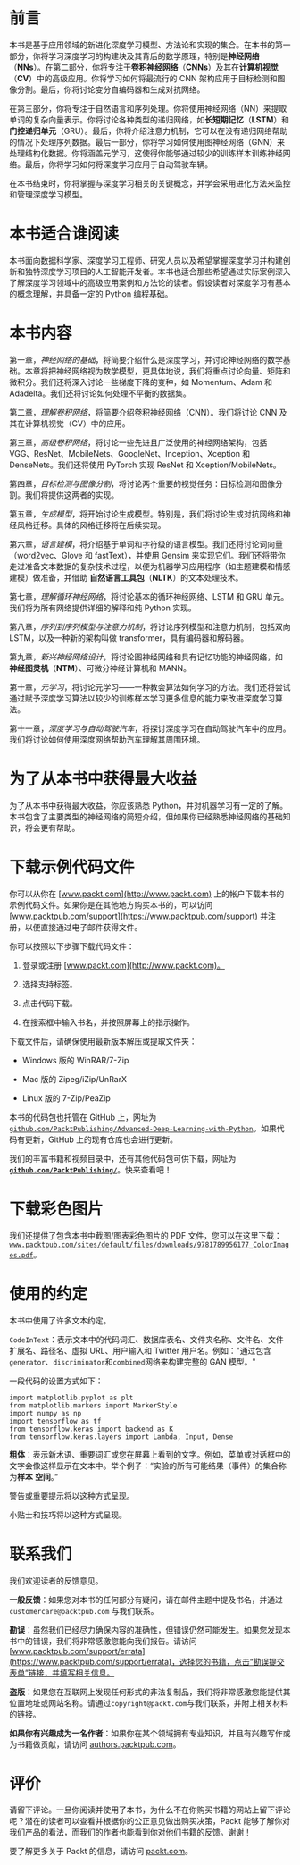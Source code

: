 # 前言

本书是基于应用领域的新进化深度学习模型、方法论和实现的集合。在本书的第一部分，你将学习深度学习的构建块及其背后的数学原理，特别是**神经网络**（**NNs**）。在第二部分，你将专注于**卷积神经网络**（**CNNs**）及其在**计算机视觉**（**CV**）中的高级应用。你将学习如何将最流行的 CNN 架构应用于目标检测和图像分割。最后，你将讨论变分自编码器和生成对抗网络。

在第三部分，你将专注于自然语言和序列处理。你将使用神经网络（NN）来提取单词的复杂向量表示。你将讨论各种类型的递归网络，如**长短期记忆**（**LSTM**）和**门控递归单元**（GRU）。最后，你将介绍注意力机制，它可以在没有递归网络帮助的情况下处理序列数据。最后一部分，你将学习如何使用图神经网络（GNN）来处理结构化数据。你将涵盖元学习，这使得你能够通过较少的训练样本训练神经网络。最后，你将学习如何将深度学习应用于自动驾驶车辆。

在本书结束时，你将掌握与深度学习相关的关键概念，并学会采用进化方法来监控和管理深度学习模型。

# 本书适合谁阅读

本书面向数据科学家、深度学习工程师、研究人员以及希望掌握深度学习并构建创新和独特深度学习项目的人工智能开发者。本书也适合那些希望通过实际案例深入了解深度学习领域中的高级应用案例和方法论的读者。假设读者对深度学习有基本的概念理解，并具备一定的 Python 编程基础。

# 本书内容

第一章，*神经网络的基础*，将简要介绍什么是深度学习，并讨论神经网络的数学基础。本章将把神经网络视为数学模型，更具体地说，我们将重点讨论向量、矩阵和微积分。我们还将深入讨论一些梯度下降的变种，如 Momentum、Adam 和 Adadelta。我们还将讨论如何处理不平衡的数据集。

第二章，*理解卷积网络*，将简要介绍卷积神经网络（CNN）。我们将讨论 CNN 及其在计算机视觉（CV）中的应用。

第三章，*高级卷积网络*，将讨论一些先进且广泛使用的神经网络架构，包括 VGG、ResNet、MobileNets、GoogleNet、Inception、Xception 和 DenseNets。我们还将使用 PyTorch 实现 ResNet 和 Xception/MobileNets。

第四章，*目标检测与图像分割*，将讨论两个重要的视觉任务：目标检测和图像分割。我们将提供这两者的实现。

第五章，*生成模型*，将开始讨论生成模型。特别是，我们将讨论生成对抗网络和神经风格迁移。具体的风格迁移将在后续实现。

第六章，*语言建模*，将介绍基于单词和字符级的语言模型。我们还将讨论词向量（word2vec、Glove 和 fastText），并使用 Gensim 来实现它们。我们还将带你走过准备文本数据的复杂技术过程，以便为机器学习应用程序（如主题建模和情感建模）做准备，并借助 **自然语言工具包**（**NLTK**）的文本处理技术。

第七章，*理解循环神经网络*，将讨论基本的循环神经网络、LSTM 和 GRU 单元。我们将为所有网络提供详细的解释和纯 Python 实现。

第八章，*序列到序列模型与注意力机制*，将讨论序列模型和注意力机制，包括双向 LSTM，以及一种新的架构叫做 transformer，具有编码器和解码器。

第九章，*新兴神经网络设计*，将讨论图神经网络和具有记忆功能的神经网络，如 **神经图灵机**（**NTM**）、可微分神经计算机和 MANN。

第十章，*元学习*，将讨论元学习——一种教会算法如何学习的方法。我们还将尝试通过赋予深度学习算法以较少的训练样本学习更多信息的能力来改进深度学习算法。

第十一章，*深度学习与自动驾驶汽车*，将探讨深度学习在自动驾驶汽车中的应用。我们将讨论如何使用深度网络帮助汽车理解其周围环境。

# 为了从本书中获得最大收益

为了从本书中获得最大收益，你应该熟悉 Python，并对机器学习有一定的了解。本书包含了主要类型的神经网络的简短介绍，但如果你已经熟悉神经网络的基础知识，将会更有帮助。

# 下载示例代码文件

你可以从你在 [www.packt.com](http://www.packt.com) 上的帐户下载本书的示例代码文件。如果你是在其他地方购买本书的，可以访问 [www.packtpub.com/support](https://www.packtpub.com/support) 并注册，以便直接通过电子邮件获得文件。

你可以按照以下步骤下载代码文件：

1.  登录或注册 [www.packt.com](http://www.packt.com)。

1.  选择支持标签。

1.  点击代码下载。

1.  在搜索框中输入书名，并按照屏幕上的指示操作。

下载文件后，请确保使用最新版本解压或提取文件夹：

+   Windows 版的 WinRAR/7-Zip

+   Mac 版的 Zipeg/iZip/UnRarX

+   Linux 版的 7-Zip/PeaZip

本书的代码包也托管在 GitHub 上，网址为 [`github.com/PacktPublishing/Advanced-Deep-Learning-with-Python`](https://github.com/PacktPublishing/Advanced-Deep-Learning-with-Python)。如果代码有更新，GitHub 上的现有仓库也会进行更新。

我们的丰富书籍和视频目录中，还有其他代码包可供下载，网址为 **[`github.com/PacktPublishing/`](https://github.com/PacktPublishing/)**。快来查看吧！

# 下载彩色图片

我们还提供了包含本书中截图/图表彩色图片的 PDF 文件，您可以在这里下载：[`www.packtpub.com/sites/default/files/downloads/9781789956177_ColorImages.pdf`](http://www.packtpub.com/sites/default/files/downloads/9781789956177_ColorImages.pdf)。

# 使用的约定

本书中使用了许多文本约定。

`CodeInText`：表示文本中的代码词汇、数据库表名、文件夹名称、文件名、文件扩展名、路径名、虚拟 URL、用户输入和 Twitter 用户名。例如："通过包含`generator`、`discriminator`和`combined`网络来构建完整的 GAN 模型。"

一段代码的设置方式如下：

```
import matplotlib.pyplot as plt
from matplotlib.markers import MarkerStyle
import numpy as np
import tensorflow as tf
from tensorflow.keras import backend as K
from tensorflow.keras.layers import Lambda, Input, Dense
```

**粗体**：表示新术语、重要词汇或您在屏幕上看到的文字。例如，菜单或对话框中的文字会像这样显示在文本中。举个例子：“实验的所有可能结果（事件）的集合称为**样本** **空间**。”

警告或重要提示将以这种方式呈现。

小贴士和技巧将以这种方式呈现。

# 联系我们

我们欢迎读者的反馈意见。

**一般反馈**：如果您对本书的任何部分有疑问，请在邮件主题中提及书名，并通过 `customercare@packtpub.com` 与我们联系。

**勘误**：虽然我们已经尽力确保内容的准确性，但错误仍然可能发生。如果您发现本书中的错误，我们将非常感激您能向我们报告。请访问 [www.packtpub.com/support/errata](https://www.packtpub.com/support/errata)，选择您的书籍，点击“勘误提交表单”链接，并填写相关信息。

**盗版**：如果您在互联网上发现任何形式的非法复制品，我们将非常感激您能提供其位置地址或网站名称。请通过`copyright@packt.com`与我们联系，并附上相关材料的链接。

**如果你有兴趣成为一名作者**：如果你在某个领域拥有专业知识，并且有兴趣写作或为书籍做贡献，请访问 [authors.packtpub.com](http://authors.packtpub.com/)。

# 评价

请留下评论。一旦你阅读并使用了本书，为什么不在你购买书籍的网站上留下评论呢？潜在的读者可以查看并根据你的公正意见做出购买决策，Packt 能够了解你对我们产品的看法，而我们的作者也能看到你对他们书籍的反馈。谢谢！

要了解更多关于 Packt 的信息，请访问 [packt.com](http://www.packt.com/)。
